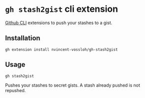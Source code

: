 # `gh stash2gist` cli extension

[Github CLI](https://github.com/cli/cli) extensions to push your stashes to a gist.

## Installation
```
gh extension install nvincent-vossloh/gh-stash2gist
```

## Usage
```
gh stash2gist
```

Pushes your stashes to secret gists. A stash already pushed is not repushed.
